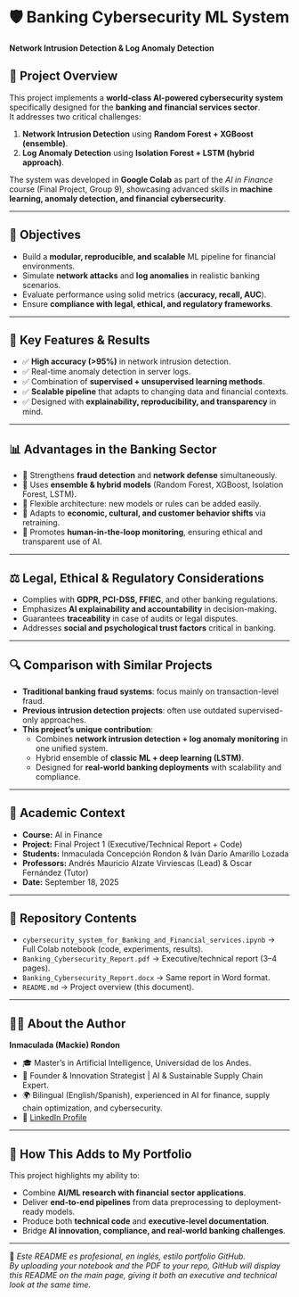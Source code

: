 # 🛡️ Banking Cybersecurity ML System  
**Network Intrusion Detection & Log Anomaly Detection**  

## 📌 Project Overview  
This project implements a **world-class AI-powered cybersecurity system** specifically designed for the **banking and financial services sector**.  
It addresses two critical challenges:  
1. **Network Intrusion Detection** using **Random Forest + XGBoost (ensemble)**.  
2. **Log Anomaly Detection** using **Isolation Forest + LSTM (hybrid approach)**.  

The system was developed in **Google Colab** as part of the *AI in Finance* course (Final Project, Group 9), showcasing advanced skills in **machine learning, anomaly detection, and financial cybersecurity**.  

---

## 🎯 Objectives  
- Build a **modular, reproducible, and scalable** ML pipeline for financial environments.  
- Simulate **network attacks** and **log anomalies** in realistic banking scenarios.  
- Evaluate performance using solid metrics (**accuracy, recall, AUC**).  
- Ensure **compliance with legal, ethical, and regulatory frameworks**.  

---

## 🚀 Key Features & Results  
- ✅ **High accuracy (>95%)** in network intrusion detection.  
- ✅ Real-time anomaly detection in server logs.  
- ✅ Combination of **supervised + unsupervised learning methods**.  
- ✅ **Scalable pipeline** that adapts to changing data and financial contexts.  
- ✅ Designed with **explainability, reproducibility, and transparency** in mind.  

---

## 📊 Advantages in the Banking Sector  
- 🔹 Strengthens **fraud detection** and **network defense** simultaneously.  
- 🔹 Uses **ensemble & hybrid models** (Random Forest, XGBoost, Isolation Forest, LSTM).  
- 🔹 Flexible architecture: new models or rules can be added easily.  
- 🔹 Adapts to **economic, cultural, and customer behavior shifts** via retraining.  
- 🔹 Promotes **human-in-the-loop monitoring**, ensuring ethical and transparent use of AI.  

---

## ⚖️ Legal, Ethical & Regulatory Considerations  
- Complies with **GDPR, PCI-DSS, FFIEC**, and other banking regulations.  
- Emphasizes **AI explainability and accountability** in decision-making.  
- Guarantees **traceability** in case of audits or legal disputes.  
- Addresses **social and psychological trust factors** critical in banking.  

---

## 🔍 Comparison with Similar Projects  
- **Traditional banking fraud systems**: focus mainly on transaction-level fraud.  
- **Previous intrusion detection projects**: often use outdated supervised-only approaches.  
- **This project’s unique contribution**:  
  - Combines **network intrusion detection + log anomaly monitoring** in one unified system.  
  - Hybrid ensemble of **classic ML + deep learning (LSTM)**.  
  - Designed for **real-world banking deployments** with scalability and compliance.  

---

## 📝 Academic Context  
- **Course:** AI in Finance  
- **Project:** Final Project 1 (Executive/Technical Report + Code)  
- **Students:** Inmaculada Concepción Rondon & Iván Darío Amarillo Lozada  
- **Professors:** Andrés Mauricio Alzate Virviescas (Lead) & Oscar Fernández (Tutor)  
- **Date:** September 18, 2025  

---

## 📂 Repository Contents  
- `cybersecurity_system_for_Banking_and_Financial_services.ipynb` → Full Colab notebook (code, experiments, results).  
- `Banking_Cybersecurity_Report.pdf` → Executive/technical report (3–4 pages).  
- `Banking_Cybersecurity_Report.docx` → Same report in Word format.  
- `README.md` → Project overview (this document).  

---

## 👩‍💻 About the Author  
**Inmaculada (Mackie) Rondon**  
- 🎓 Master’s in Artificial Intelligence, Universidad de los Andes.  
- 💼 Founder & Innovation Strategist | AI & Sustainable Supply Chain Expert.  
- 🌍 Bilingual (English/Spanish), experienced in AI for finance, supply chain optimization, and cybersecurity.  
- 🔗 [LinkedIn Profile](https://www.linkedin.com/in/mackie-rondon-53364b33)  

---

## 📌 How This Adds to My Portfolio  
This project highlights my ability to:  
- Combine **AI/ML research with financial sector applications**.  
- Deliver **end-to-end pipelines** from data preprocessing to deployment-ready models.  
- Produce both **technical code** and **executive-level documentation**.  
- Bridge **AI innovation, compliance, and real-world banking challenges**.  

---

📌 *Este README es profesional, en inglés, estilo portfolio GitHub.  
By uploading your notebook and the PDF to your repo, GitHub will display this README on the main page, giving it both an executive and technical look at the same time.*

